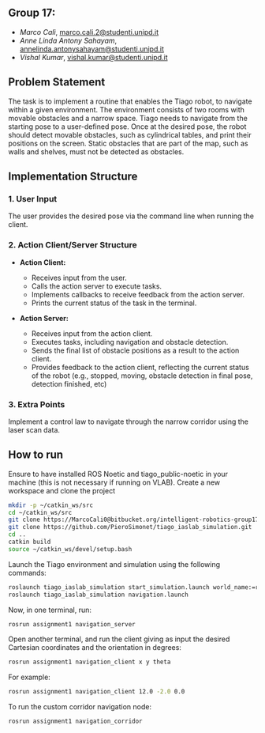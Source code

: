 ## Group 17:
- *Marco Calì*, marco.cali.2@studenti.unipd.it
- *Anne Linda Antony Sahayam*, annelinda.antonysahayam@studenti.unipd.it
- *Vishal Kumar*, vishal.kumar@studenti.unipd.it

## Problem Statement

The task is to implement a routine that enables the Tiago robot, to navigate within a given environment. The environment consists of two rooms with movable obstacles and a narrow space. Tiago needs to navigate from the starting pose to a user-defined pose. Once at the desired pose, the robot should detect movable obstacles, such as cylindrical tables, and print their positions on the screen. Static obstacles that are part of the map, such as walls and shelves, must not be detected as obstacles.

## Implementation Structure

### 1. User Input

The user provides the desired pose via the command line when running the client.

### 2. Action Client/Server Structure

- **Action Client:**
  - Receives input from the user.
  - Calls the action server to execute tasks.
  - Implements callbacks to receive feedback from the action server.
  - Prints the current status of the task in the terminal.

- **Action Server:**
  - Receives input from the action client.
  - Executes tasks, including navigation and obstacle detection.
  - Sends the final list of obstacle positions as a result to the action client.
  - Provides feedback to the action client, reflecting the current status of the robot (e.g., stopped, moving, obstacle detection in final pose, detection finished, etc)

### 3. Extra Points
Implement a control law to navigate through the narrow corridor using the laser scan data.

## How to run
Ensure to have installed ROS Noetic and tiago_public-noetic in your machine (this is not necessary if running on VLAB).
Create a new workspace and clone the project

```bash
mkdir -p ~/catkin_ws/src
cd ~/catkin_ws/src
git clone https://MarcoCali0@bitbucket.org/intelligent-robotics-group17/ir2324_group_17.git
git clone https://github.com/PieroSimonet/tiago_iaslab_simulation.git
cd ..
catkin build
source ~/catkin_ws/devel/setup.bash 
```

Launch the Tiago environment and simulation using the following commands:

```bash 
roslaunch tiago_iaslab_simulation start_simulation.launch world_name:=robotics_library
roslaunch tiago_iaslab_simulation navigation.launch
```

Now, in one terminal, run:

```bash
rosrun assignment1 navigation_server
```

Open another terminal, and run the client giving as input the desired Cartesian coordinates and the orientation in degrees: 

```bash 
rosrun assignment1 navigation_client x y theta
```

For example:

```bash
rosrun assignment1 navigation_client 12.0 -2.0 0.0
```

To run the custom corridor navigation node:
```bash
rosrun assignment1 navigation_corridor
```